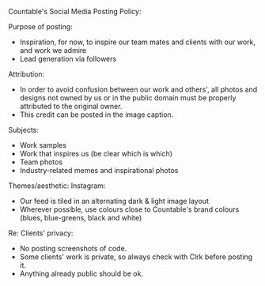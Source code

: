 Countable's Social Media Posting Policy:



Purpose of posting:
- Inspiration, for now, to inspire our team mates and clients with our work, and work we admire
- Lead generation via followers

Attribution:
- In order to avoid confusion between our work and others', all photos and designs not owned by us or in the public domain must be properly attributed to the original owner.
- This credit can be posted in the image caption.

Subjects:
- Work samples
- Work that inspires us (be clear which is which)
- Team photos
- Industry-related memes and inspirational photos

Themes/aesthetic:
Instagram:
- Our feed is tiled in an alternating dark & light image layout
- Wherever possible, use colours close to Countable's brand colours (blues, blue-greens, black and white)

Re: Clients' privacy:
- No posting screenshots of code.
- Some clients' work is private, so always check with Clrk before posting it.
- Anything already public should be ok.


